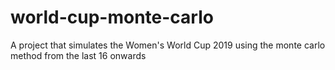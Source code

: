 # world-cup-monte-carlo

A project that simulates the Women's World Cup 2019 using the monte carlo method from the last 16 onwards
